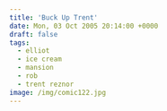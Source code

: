 ```yaml
---
title: 'Buck Up Trent'
date: Mon, 03 Oct 2005 20:14:00 +0000
draft: false
tags:
  - elliot
  - ice cream
  - mansion
  - rob
  - trent reznor
image: /img/comic122.jpg
---
```


